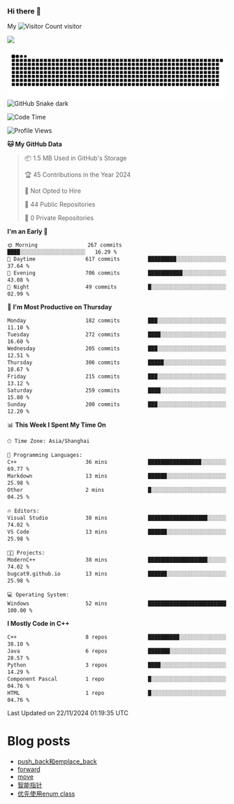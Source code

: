 ### Hi there 👋

My ![Visitor Count](https://profile-counter.glitch.me/bugcat9/count.svg) visitor
<!--
**bugcat9/bugcat9** is a ✨ _special_ ✨ repository because its `README.md` (this file) appears on your GitHub profile.

Here are some ideas to get you started:

- 🔭 I’m currently working on ...
- 🌱 I’m currently learning ...
- 👯 I’m looking to collaborate on ...
- 🤔 I’m looking for help with ...
- 💬 Ask me about ...
- 📫 How to reach me: ...
- 😄 Pronouns: ...
- ⚡ Fun fact: ...
-->
![](https://github-readme-stats.vercel.app/api?username=bugcat9)

![GitHub Snake Light](https://raw.githubusercontent.com/bugcat9/bugcat9/output/github-contribution-grid-snake.svg#gh-light-mode-only)
![GitHub Snake dark](github-snake-dark.svg#gh-dark-mode-only)


<!--START_SECTION:waka-->
![Code Time](http://img.shields.io/badge/Code%20Time-940%20hrs%201%20min-blue)

![Profile Views](http://img.shields.io/badge/Profile%20Views-0-blue)

**🐱 My GitHub Data** 

> 📦 1.5 MB Used in GitHub's Storage 
 > 
> 🏆 45 Contributions in the Year 2024
 > 
> 🚫 Not Opted to Hire
 > 
> 📜 44 Public Repositories 
 > 
> 🔑 0 Private Repositories 
 > 
**I'm an Early 🐤** 

```text
🌞 Morning                267 commits         ████░░░░░░░░░░░░░░░░░░░░░   16.29 % 
🌆 Daytime                617 commits         █████████░░░░░░░░░░░░░░░░   37.64 % 
🌃 Evening                706 commits         ███████████░░░░░░░░░░░░░░   43.08 % 
🌙 Night                  49 commits          █░░░░░░░░░░░░░░░░░░░░░░░░   02.99 % 
```
📅 **I'm Most Productive on Thursday** 

```text
Monday                   182 commits         ███░░░░░░░░░░░░░░░░░░░░░░   11.10 % 
Tuesday                  272 commits         ████░░░░░░░░░░░░░░░░░░░░░   16.60 % 
Wednesday                205 commits         ███░░░░░░░░░░░░░░░░░░░░░░   12.51 % 
Thursday                 306 commits         █████░░░░░░░░░░░░░░░░░░░░   18.67 % 
Friday                   215 commits         ███░░░░░░░░░░░░░░░░░░░░░░   13.12 % 
Saturday                 259 commits         ████░░░░░░░░░░░░░░░░░░░░░   15.80 % 
Sunday                   200 commits         ███░░░░░░░░░░░░░░░░░░░░░░   12.20 % 
```


📊 **This Week I Spent My Time On** 

```text
🕑︎ Time Zone: Asia/Shanghai

💬 Programming Languages: 
C++                      36 mins             █████████████████░░░░░░░░   69.77 % 
Markdown                 13 mins             ██████░░░░░░░░░░░░░░░░░░░   25.98 % 
Other                    2 mins              █░░░░░░░░░░░░░░░░░░░░░░░░   04.25 % 

🔥 Editors: 
Visual Studio            38 mins             ███████████████████░░░░░░   74.02 % 
VS Code                  13 mins             ██████░░░░░░░░░░░░░░░░░░░   25.98 % 

🐱‍💻 Projects: 
ModernC++                38 mins             ███████████████████░░░░░░   74.02 % 
bugcat9.github.io        13 mins             ██████░░░░░░░░░░░░░░░░░░░   25.98 % 

💻 Operating System: 
Windows                  52 mins             █████████████████████████   100.00 % 
```

**I Mostly Code in C++** 

```text
C++                      8 repos             ██████████░░░░░░░░░░░░░░░   38.10 % 
Java                     6 repos             ███████░░░░░░░░░░░░░░░░░░   28.57 % 
Python                   3 repos             ████░░░░░░░░░░░░░░░░░░░░░   14.29 % 
Component Pascal         1 repo              █░░░░░░░░░░░░░░░░░░░░░░░░   04.76 % 
HTML                     1 repo              █░░░░░░░░░░░░░░░░░░░░░░░░   04.76 % 
```




 Last Updated on 22/11/2024 01:19:35 UTC
<!--END_SECTION:waka-->
# Blog posts
<!-- BLOG-POST-LIST:START -->
- [push_back和emplace_back](https://bugcat.top/2024/10/20/C++/push-back%E5%92%8Cemplace-back/)
- [forward](https://bugcat.top/2024/10/20/C++/forward/)
- [move](https://bugcat.top/2024/10/20/C++/move/)
- [智能指针](https://bugcat.top/2024/10/07/C++/%E6%99%BA%E8%83%BD%E6%8C%87%E9%92%88/)
- [优先使用enum class](https://bugcat.top/2024/10/03/C++/%E4%BC%98%E5%85%88%E4%BD%BF%E7%94%A8enum%20class/)
<!-- BLOG-POST-LIST:END -->
